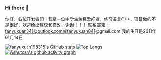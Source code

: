 ### Hi there 👋
你好，各位开发者们！我是一位中学生编程爱好者，练习语言C++，项目做的不是很好，欢迎给出建议和修改，谢谢！！！
联系邮箱：fanyuxuan841@outlook.com或fanyuxuan841@gmail.com
我的生日是2011年01月14日
<!--
**fanyuxuan198315/fanyuxuan198315** is a ✨ _special_ ✨ repository because its `README.md` (this file) appears on your GitHub profile.

Here are some ideas to get you started:

- 🔭 I’m currently working on ...
- 🌱 I’m currently learning ...
- 👯 I’m looking to collaborate on ...
- 🤔 I’m looking for help with ...
- 💬 Ask me about ...
- 📫 How to reach me: ...
- 😄 Pronouns: ...
- ⚡ Fun fact: ...
-->
![fanyuxuan198315's GitHub stats](https://github-readme-stats.vercel.app/api?username=fanyuxuan198315)
[![Top Langs](https://github-readme-stats.vercel.app/api/top-langs/?username=fanyuxuan198315)](https://github.com/anuraghazra/github-readme-stats)
[![Ashutosh's github activity graph](https://github-readme-activity-graph.vercel.app/graph?username=fanyuxuan198315)](https://github.com/ashutosh00710/github-readme-activity-graph)
